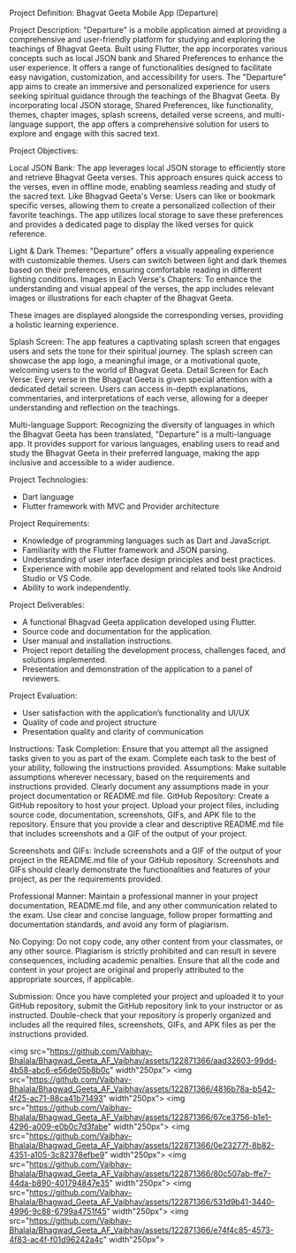Project Definition: Bhagvat Geeta Mobile App (Departure)

Project Description:
"Departure" is a mobile application aimed at providing a comprehensive and user-friendly
platform for studying and exploring the teachings of Bhagvat Geeta. Built using Flutter, the app
incorporates various concepts such as local JSON bank and Shared Preferences to enhance the
user experience. It offers a range of functionalities designed to facilitate easy navigation,
customization, and accessibility for users.
The "Departure" app aims to create an immersive and personalized experience for users seeking
spiritual guidance through the teachings of the Bhagvat Geeta. By incorporating local JSON
storage, Shared Preferences, like functionality, themes, chapter images, splash screens, detailed
verse screens, and multi-language support, the app offers a comprehensive solution for users to
explore and engage with this sacred text.

Project Objectives:

Local JSON Bank: The app leverages local JSON storage to efficiently store and retrieve
Bhagvat Geeta verses. This approach ensures quick access to the verses, even in offline mode,
enabling seamless reading and study of the sacred text.
Like Bhagvad Geeta's Verse: Users can like or bookmark specific verses, allowing them to
create a personalized collection of their favorite teachings. The app utilizes local storage to save
these preferences and provides a dedicated page to display the liked verses for quick reference.

Light & Dark Themes: "Departure" offers a visually appealing experience with customizable
themes. Users can switch between light and dark themes based on their preferences, ensuring
comfortable reading in different lighting conditions.
Images in Each Verse's Chapters: To enhance the understanding and visual appeal of the
verses, the app includes relevant images or illustrations for each chapter of the Bhagvat Geeta.

These images are displayed alongside the corresponding verses, providing a holistic learning
experience.

Splash Screen: The app features a captivating splash screen that engages users and sets the tone
for their spiritual journey. The splash screen can showcase the app logo, a meaningful image, or
a motivational quote, welcoming users to the world of Bhagvat Geeta.
Detail Screen for Each Verse: Every verse in the Bhagvat Geeta is given special attention with
a dedicated detail screen. Users can access in-depth explanations, commentaries, and
interpretations of each verse, allowing for a deeper understanding and reflection on the
teachings.

Multi-language Support: Recognizing the diversity of languages in which the Bhagvat Geeta
has been translated, "Departure" is a multi-language app. It provides support for various
languages, enabling users to read and study the Bhagvat Geeta in their preferred language,
making the app inclusive and accessible to a wider audience.

Project Technologies:
- Dart language
- Flutter framework with MVC and Provider architecture

Project Requirements:
- Knowledge of programming languages such as Dart and JavaScript.
- Familiarity with the Flutter framework and JSON parsing.
- Understanding of user interface design principles and best practices.
- Experience with mobile app development and related tools like Android Studio or VS Code.
- Ability to work independently.

Project Deliverables:
- A functional Bhagvad Geeta application developed using Flutter.
- Source code and documentation for the application.
- User manual and installation instructions.
- Project report detailing the development process, challenges faced, and solutions implemented.
- Presentation and demonstration of the application to a panel of reviewers.

Project Evaluation:
- User satisfaction with the application’s functionality and UI/UX
- Quality of code and project structure
- Presentation quality and clarity of communication

Instructions:
Task Completion: Ensure that you attempt all the assigned tasks given to you as part of the
exam. Complete each task to the best of your ability, following the instructions provided.
Assumptions: Make suitable assumptions wherever necessary, based on the requirements and
instructions provided. Clearly document any assumptions made in your project documentation or
README.md file.
GitHub Repository: Create a GitHub repository to host your project. Upload your project files,
including source code, documentation, screenshots, GIFs, and APK file to the repository. Ensure
that you provide a clear and descriptive README.md file that includes screenshots and a GIF of
the output of your project.

Screenshots and GIFs: Include screenshots and a GIF of the output of your project in the
README.md file of your GitHub repository. Screenshots and GIFs should clearly demonstrate
the functionalities and features of your project, as per the requirements provided.

Professional Manner: Maintain a professional manner in your project documentation,
README.md file, and any other communication related to the exam. Use clear and concise
language, follow proper formatting and documentation standards, and avoid any form of
plagiarism.

No Copying: Do not copy code, any other content from your classmates, or any other source.
Plagiarism is strictly prohibited and can result in severe consequences, including academic
penalties. Ensure that all the code and content in your project are original and properly attributed
to the appropriate sources, if applicable.

Submission: Once you have completed your project and uploaded it to your GitHub repository,
submit the GitHub repository link to your instructor or as instructed. Double-check that your
repository is properly organized and includes all the required files, screenshots, GIFs, and APK
files as per the instructions provided.

<img src="https://github.com/Vaibhav-Bhalala/Bhagwad_Geeta_AF_Vaibhav/assets/122871366/aad32603-99dd-4b58-abc6-e56de05b8b0c" width"250px">
<img src="https://github.com/Vaibhav-Bhalala/Bhagwad_Geeta_AF_Vaibhav/assets/122871366/4816b78a-b542-4f25-ac71-88ca41b71493" width"250px">
<img src="https://github.com/Vaibhav-Bhalala/Bhagwad_Geeta_AF_Vaibhav/assets/122871366/67ce3756-b1e1-4296-a009-e0b0c7d3fabe" width"250px">
<img src="https://github.com/Vaibhav-Bhalala/Bhagwad_Geeta_AF_Vaibhav/assets/122871366/0e23277f-8b82-4351-a105-3c82378efbe9" width"250px">
<img src="https://github.com/Vaibhav-Bhalala/Bhagwad_Geeta_AF_Vaibhav/assets/122871366/80c507ab-ffe7-44da-b890-401794847e35" width"250px">
<img src="https://github.com/Vaibhav-Bhalala/Bhagwad_Geeta_AF_Vaibhav/assets/122871366/531d9b41-3440-4996-9c88-6799a4751f45" width"250px">
<img src="https://github.com/Vaibhav-Bhalala/Bhagwad_Geeta_AF_Vaibhav/assets/122871366/e74f4c85-4573-4f83-ac4f-f01d96242a4c" width"250px">

